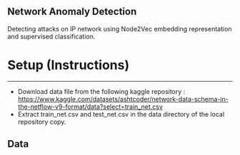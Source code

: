 Network Anomaly Detection
-------------------------

Detecting attacks on IP network using Node2Vec embedding representation and supervised classification.


# Setup (Instructions)

----
- Download data file from the following kaggle repository : 
 https://www.kaggle.com/datasets/ashtcoder/network-data-schema-in-the-netflow-v9-format/data?select=train_net.csv
- Extract train_net.csv and test_net.csv in the data directory of the local repository copy.


## Data 


